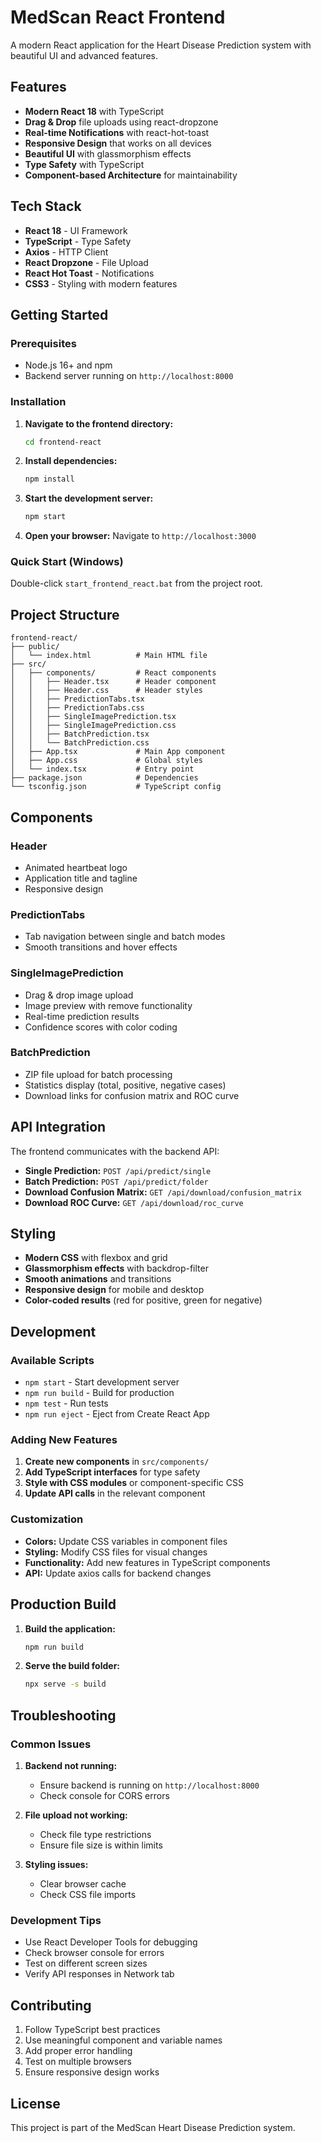 # MedScan React Frontend

A modern React application for the Heart Disease Prediction system with beautiful UI and advanced features.

## Features

- **Modern React 18** with TypeScript
- **Drag & Drop** file uploads using react-dropzone
- **Real-time Notifications** with react-hot-toast
- **Responsive Design** that works on all devices
- **Beautiful UI** with glassmorphism effects
- **Type Safety** with TypeScript
- **Component-based Architecture** for maintainability

## Tech Stack

- **React 18** - UI Framework
- **TypeScript** - Type Safety
- **Axios** - HTTP Client
- **React Dropzone** - File Upload
- **React Hot Toast** - Notifications
- **CSS3** - Styling with modern features

## Getting Started

### Prerequisites

- Node.js 16+ and npm
- Backend server running on `http://localhost:8000`

### Installation

1. **Navigate to the frontend directory:**
   ```bash
   cd frontend-react
   ```

2. **Install dependencies:**
   ```bash
   npm install
   ```

3. **Start the development server:**
   ```bash
   npm start
   ```

4. **Open your browser:**
   Navigate to `http://localhost:3000`

### Quick Start (Windows)

Double-click `start_frontend_react.bat` from the project root.

## Project Structure

```
frontend-react/
├── public/
│   └── index.html          # Main HTML file
├── src/
│   ├── components/         # React components
│   │   ├── Header.tsx      # Header component
│   │   ├── Header.css      # Header styles
│   │   ├── PredictionTabs.tsx
│   │   ├── PredictionTabs.css
│   │   ├── SingleImagePrediction.tsx
│   │   ├── SingleImagePrediction.css
│   │   ├── BatchPrediction.tsx
│   │   └── BatchPrediction.css
│   ├── App.tsx             # Main App component
│   ├── App.css             # Global styles
│   └── index.tsx           # Entry point
├── package.json            # Dependencies
└── tsconfig.json           # TypeScript config
```

## Components

### Header
- Animated heartbeat logo
- Application title and tagline
- Responsive design

### PredictionTabs
- Tab navigation between single and batch modes
- Smooth transitions and hover effects

### SingleImagePrediction
- Drag & drop image upload
- Image preview with remove functionality
- Real-time prediction results
- Confidence scores with color coding

### BatchPrediction
- ZIP file upload for batch processing
- Statistics display (total, positive, negative cases)
- Download links for confusion matrix and ROC curve

## API Integration

The frontend communicates with the backend API:

- **Single Prediction:** `POST /api/predict/single`
- **Batch Prediction:** `POST /api/predict/folder`
- **Download Confusion Matrix:** `GET /api/download/confusion_matrix`
- **Download ROC Curve:** `GET /api/download/roc_curve`

## Styling

- **Modern CSS** with flexbox and grid
- **Glassmorphism effects** with backdrop-filter
- **Smooth animations** and transitions
- **Responsive design** for mobile and desktop
- **Color-coded results** (red for positive, green for negative)

## Development

### Available Scripts

- `npm start` - Start development server
- `npm run build` - Build for production
- `npm test` - Run tests
- `npm run eject` - Eject from Create React App

### Adding New Features

1. **Create new components** in `src/components/`
2. **Add TypeScript interfaces** for type safety
3. **Style with CSS modules** or component-specific CSS
4. **Update API calls** in the relevant component

### Customization

- **Colors:** Update CSS variables in component files
- **Styling:** Modify CSS files for visual changes
- **Functionality:** Add new features in TypeScript components
- **API:** Update axios calls for backend changes

## Production Build

1. **Build the application:**
   ```bash
   npm run build
   ```

2. **Serve the build folder:**
   ```bash
   npx serve -s build
   ```

## Troubleshooting

### Common Issues

1. **Backend not running:**
   - Ensure backend is running on `http://localhost:8000`
   - Check console for CORS errors

2. **File upload not working:**
   - Check file type restrictions
   - Ensure file size is within limits

3. **Styling issues:**
   - Clear browser cache
   - Check CSS file imports

### Development Tips

- Use React Developer Tools for debugging
- Check browser console for errors
- Test on different screen sizes
- Verify API responses in Network tab

## Contributing

1. Follow TypeScript best practices
2. Use meaningful component and variable names
3. Add proper error handling
4. Test on multiple browsers
5. Ensure responsive design works

## License

This project is part of the MedScan Heart Disease Prediction system.
